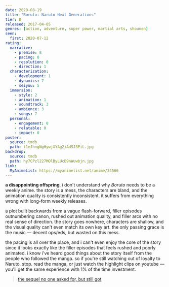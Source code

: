 ```yaml
---
date: 2020-08-19
title: "Boruto: Naruto Next Generations"
tier: D
released: 2017-04-05
genres: [action, adventure, super power, martial arts, shounen]
seen:
  first: 2020-07-12
rating:
  narrative:
    - premise: 8
    - pacing: 0
    - resolution: 0
    - direction: 1
  characterization:
    - development: 1
    - dynamics: 7
    - seiyuu: 5
  immersion:
    - style: 2
    - animation: 1
    - soundtrack: 3
    - ambience: 3
    - songs: 7
  personal:
    - engagement: 0
    - relatable: 0
    - impact: 0
poster:
  source: tmdb
  path: t1eJhngNgHywjXYAg2iAdSJ3PiL.jpg
backdrop:
  source: tmdb
  path: hy7CPzl227MOlByLUcD9nWuwbjn.jpg
link:
  MyAnimeList: https://myanimelist.net/anime/34566
---
```


**a disappointing offspring**. i don't understand why *Boruto* needs to be a weekly anime. the story is a mess, the characters are bland, and the animation quality is consistently inconsistent. it suffers from everything wrong with long-form weekly releases.

a plot built backwards from a vague flash-forward, filler episodes outnumbering canon, rushed out animation quality, and filler arcs with no real sense of direction. the story goes nowhere, characters are shallow, and the visual quality can't even match its own key art. the only passing grace is the music — decent ops/eds, but wasted on this mess.

the pacing is all over the place, and i can't even enjoy the core of the story since it looks exactly like the filler episodes that feels rushed and poorly animated. i know i've heard good things about the story itself from the people who followed the manga. so if you're still watching out of loyalty to Naruto, stop. read the manga, or just watch the highlight clips on youtube — you'll get the same experience with 1% of the time investment.

> [the sequel no one asked for, but still got](https://myanimelist.net/reviews.php?id=269206)
